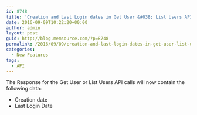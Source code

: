 ```yaml
---
id: 8748
title: 'Creation and Last Login dates in Get User &#038; List Users API calls'
date: 2016-09-09T10:22:20+00:00
author: admin
layout: post
guid: http://blog.memsource.com/?p=8748
permalink: /2016/09/09/creation-and-last-login-dates-in-get-user-list-users-api-calls/
categories:
  - New Features
tags:
  - API
---
```

The Response for the Get User or List Users API calls will now contain the following data:

  * Creation date
  * Last Login Date

&nbsp;
